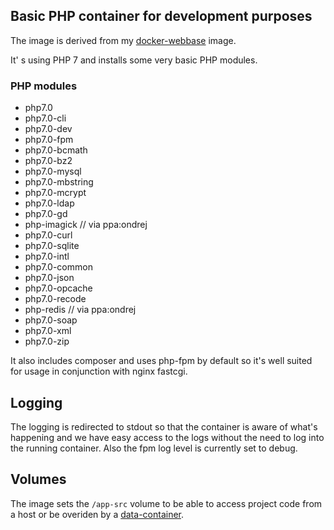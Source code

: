 ## Basic PHP container for development purposes

The image is derived from my [docker-webbase](https://github.com/mychiara/docker-webbase) image.

It' s using PHP 7 and installs some very basic PHP modules.

### PHP modules

* php7.0 
* php7.0-cli 
* php7.0-dev 
* php7.0-fpm 
* php7.0-bcmath 
* php7.0-bz2 
* php7.0-mysql 
* php7.0-mbstring 
* php7.0-mcrypt 
* php7.0-ldap 
* php7.0-gd 
* php-imagick // via ppa:ondrej
* php7.0-curl 
* php7.0-sqlite 
* php7.0-intl 
* php7.0-common 
* php7.0-json 
* php7.0-opcache 
* php7.0-recode 
* php-redis // via ppa:ondrej
* php7.0-soap 
* php7.0-xml 
* php7.0-zip 

It also includes composer and uses php-fpm by default so it's well suited for usage in conjunction with nginx fastcgi.

## Logging

The logging is redirected to stdout so that the container is aware of what's happening and we have easy access to the logs without the need to log into the running container.
Also the fpm log level is currently set to debug.

## Volumes

The image sets the ```/app-src``` volume to be able to access project code from a host or be overiden by a [data-container](https://medium.com/@ramangupta/why-docker-data-containers-are-good-589b3c6c749e).